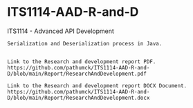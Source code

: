 # ITS1114-AAD-R-and-D

ITS1114 - Advanced API Development

    Serialization and Deserialization process in Java.


    Link to the Research and development report PDF.
    https://github.com/pathumck/ITS1114-AAD-R-and-D/blob/main/Report/ResearchAndDevelopment.pdf

    Link to the Research and development report DOCX Document.
    https://github.com/pathumck/ITS1114-AAD-R-and-D/blob/main/Report/ResearchAndDevelopment.docx